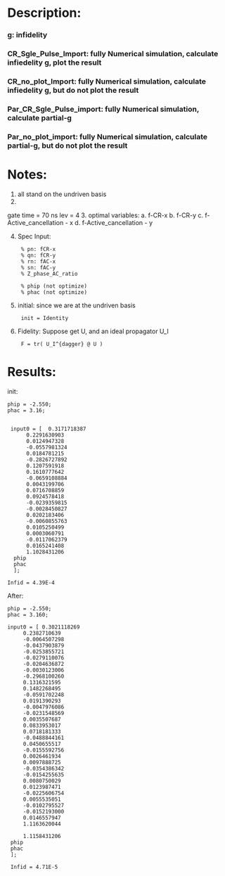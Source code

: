 # Description:

### g: infidelity

### CR_Sgle_Pulse_Import: fully Numerical simulation, calculate infiedelity g, plot the result

### CR_no_plot_Import: fully Numerical simulation, calculate infiedelity g, but do not plot the result


### Par_CR_Sgle_Pulse_import:  fully Numerical simulation, calculate  partial-g

### Par_no_plot_import:  fully Numerical simulation, calculate  partial-g, but do not plot the result


# Notes:
1. all stand on the undriven basis
2.
gate time = 70 ns
lev = 4
3. optimal variables: 
a. f-CR-x
b. f-CR-y
c. f-Active_cancellation - x
d. f-Active_cancellation - y

4. Spec
Input:

        % pn: fCR-x
        % qn: fCR-y
        % rn: fAC-x
        % sn: fAC-y
        % Z_phase_AC_ratio

        % phip (not optimize)
        % phac (not optimize)

5. initial:
    since we are at the undriven basis
    
        init = Identity
    
6. Fidelity:
    Suppose get U, and an ideal propagator U_I
    
        F = tr( U_I^{dagger} @ U )

# Results:

init:

    phip = -2.550;
    phac = 3.16;


     input0 = [  0.3171718387
          0.2291630903
          0.0124947328
          -0.0557981324
          0.0184781215
          -0.2826727892
          0.1207591918
          0.1610777642
          -0.0659108884
          0.0043199706
          0.0716708859
          0.0924578418
          -0.0239359815
          -0.0028450827
          0.0202183406
          -0.0060855763
          0.0105250499
          0.0003060791
          -0.0117062379
          0.0165241408
          1.1028431206
      phip
      phac
      ];

    Infid = 4.39E-4

After:

    phip = -2.550;
    phac = 3.160;

    input0 = [ 0.3021118269
         0.2382710639
         -0.0064507298
         -0.0437903879
         -0.0253855721
         -0.0279110076
         -0.0204636872
         -0.0030123006
         -0.2968100260
         0.1316321595
         0.1482268495
         -0.0591702248
         0.0191390293
         -0.0047976086
         -0.0231548569
         0.0035507687
         0.0833953017
         0.0718181333
         -0.0488844161
         0.0450655517
         -0.0155592756
         0.0026461934
         0.0097888725
         -0.0354386342
         -0.0154255635
         0.0080750029
         0.0123987471
         -0.0225606754
         0.0055535051
         -0.0102795527
         -0.0152193000
         0.0146557947
         1.1163620044
         
         1.1158431206
     phip
     phac
     ];
     
     Infid = 4.71E-5
